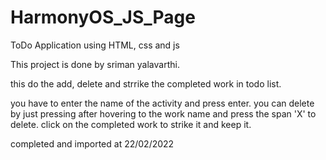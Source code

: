 # HarmonyOS_JS_Page
ToDo Application using HTML, css and js


This project is done by sriman yalavarthi.

this do the add, delete and strrike the completed work in todo list.


you have to enter the name of the activity and press enter.
you can delete by just pressing after hovering to the work name and press the span 'X' to delete.
click on the completed work to strike it and keep it.

completed and imported at 22/02/2022
